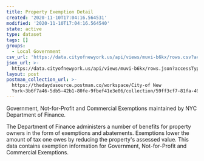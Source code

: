 ```yaml
---
title: Property Exemption Detail
created: '2020-11-10T17:04:16.564531'
modified: '2020-11-10T17:04:16.564540'
state: active
type: dataset
tags: []
groups:
  - Local Government
csv_url: 'https://data.cityofnewyork.us/api/views/muvi-b6kx/rows.csv?accessType=DOWNLOAD'
json_url: >-
  https://data.cityofnewyork.us/api/views/muvi-b6kx/rows.json?accessType=DOWNLOAD
layout: post
postman_collection_url: >-
  https://thedaydasource.postman.co/workspace/City-of New
  York~3b6f7a46-5db5-42b1-80fe-9fbef41e3e06/collection/59ff3cf7-81fa-49c7-9df4-20e9ed6882f5
---
```

Government, Not-for-Profit and Commercial Exemptions maintained by NYC Department of Finance.

The Department of Finance administers a number of benefits for property owners in the form of exemptions and abatements. Exemptions lower the amount of tax one owes by reducing the property's assessed value.  This data contains exemption information for Government, Not-for-Profit and Commercial Exemptions.

